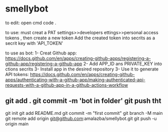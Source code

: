 # smellybot
to edit:
open cmd
code .

to use:
must creat a PAT settings>>developers ettings>>personal access tokens , then create a new token
Add the created token into secrits as a secrit key with 'API_TOKEN'


to use as bot:
1- Creat Github app: https://docs.github.com/en/apps/creating-github-apps/registering-a-github-app/registering-a-github-app
2- Add APP_ID ans PRIVATE_KEY into ctions secrits 
3- Install app in the desired repository 
3- Use it to generate API tokens: https://docs.github.com/en/apps/creating-github-apps/authenticating-with-a-github-app/making-authenticated-api-requests-with-a-github-app-in-a-github-actions-workflow



git add .
git commit -m 'bot in folder'
git push
tht
----
git init
git add README.md
git commit -m "first commit"
git branch -M main
git remote add origin git@github.com:amalazba/smellybot.git
git push -u origin main